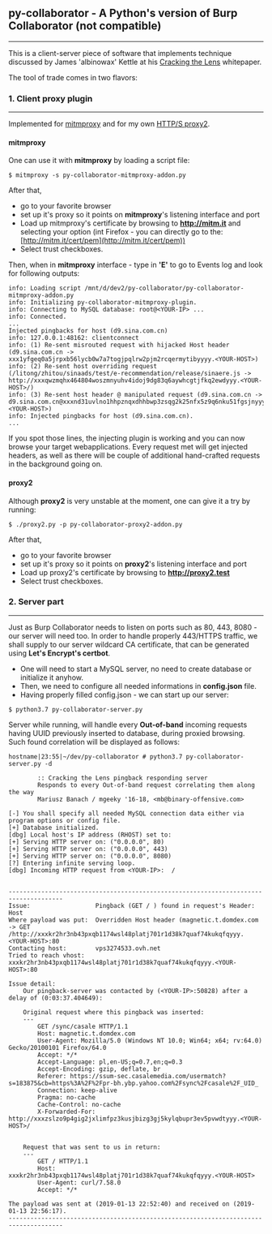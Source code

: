 ## py-collaborator - A Python's version of Burp Collaborator (not compatible)
---

This is a client-server piece of software that implements technique discussed by James 'albinowax' Kettle at his [Cracking the Lens](https://portswigger.net/kb/papers/crackingthelens-whitepaper.pdf) whitepaper. 

The tool of trade comes in two flavors:

### 1. Client proxy plugin
---

Implemented for [mitmproxy](https://github.com/mitmproxy/mitmproxy) and for my own [HTTP/S proxy2](https://github.com/mgeeky/proxy2). 


#### mitmproxy

One can use it with **mitmproxy** by loading a script file:

```
$ mitmproxy -s py-collaborator-mitmproxy-addon.py
```

After that, 
- go to your favorite browser
- set up it's proxy so it points on **mitmproxy**'s listening interface and port
- Load up mitmproxy's certificate by browsing to **http://mitm.it** and selecting your option (int Firefox - you can directly go to the: [http://mitm.it/cert/pem](http://mitm.it/cert/pem))
- Select trust checkboxes.

Then, when in **mitmproxy** interface - type in **'E'** to go to Events log and look for following outputs:
```
info: Loading script /mnt/d/dev2/py-collaborator/py-collaborator-mitmproxy-addon.py
info: Initializing py-collaborator-mitmproxy-plugin.
info: Connecting to MySQL database: root@<YOUR-IP> ...
info: Connected.
...
Injected pingbacks for host (d9.sina.com.cn)
info: 127.0.0.1:48162: clientconnect
info: (1) Re-sent misrouted request with hijacked Host header (d9.sina.com.cn -> xxx1yfgeq0a5jrpxb56lycb0w7a7togjpqlrw2pjm2rcqermytibyyyy.<YOUR-HOST>)
info: (2) Re-sent host overriding request (/litong/zhitou/sinaads/test/e-recommendation/release/sinaere.js -> http://xxxqwzmqhx464804woszmnyuhv4idoj9dg83q6aywhcgtjfkq2ewdyyy.<YOUR-HOST>/)
info: (3) Re-sent host header @ manipulated request (d9.sina.com.cn -> d9.sina.com.cn@xxxnd31uvlno1hhpznqxdhhbwp3zsqg2k25nfx5z9q6nku51fgsjnyyy.<YOUR-HOST>)
info: Injected pingbacks for host (d9.sina.com.cn).
...
```

If you spot those lines, the injecting plugin is working and you can now browse your target webapplications. Every request met will get injected headers, as well as there will be couple of additional hand-crafted requests in the background going on. 


#### proxy2

Although **proxy2** is very unstable at the moment, one can give it a try by running:

```
$ ./proxy2.py -p py-collaborator-proxy2-addon.py
```

After that, 
- go to your favorite browser
- set up it's proxy so it points on **proxy2**'s listening interface and port
- Load up proxy2's certificate by browsing to **http://proxy2.test**
- Select trust checkboxes.



### 2. Server part
---

Just as Burp Collaborator needs to listen on ports such as 80, 443, 8080 - our server will need too. In order to handle properly 443/HTTPS traffic, we shall supply to our server wildcard CA certificate, that can be generated using **Let's Encrypt's certbot**. 

- One will need to start a MySQL server, no need to create database or initialize it anyhow.
- Then, we need to configure all needed informations in **config.json** file.
- Having properly filled config.json - we can start up our server:

```
$ python3.7 py-collaborator-server.py
```

Server while running, will handle every **Out-of-band** incoming requests having UUID previously inserted to database, during proxied browsing. Such found correlation will be displayed as follows:

```
hostname|23:55|~/dev/py-collaborator # python3.7 py-collaborator-server.py -d

        :: Cracking the Lens pingback responding server
        Responds to every Out-of-band request correlating them along the way
        Mariusz Banach / mgeeky '16-18, <mb@binary-offensive.com>

[-] You shall specify all needed MySQL connection data either via program options or config file.
[+] Database initialized.
[dbg] Local host's IP address (RHOST) set to:
[+] Serving HTTP server on: ("0.0.0.0", 80)
[+] Serving HTTP server on: ("0.0.0.0", 443)
[+] Serving HTTP server on: ("0.0.0.0", 8080)
[?] Entering infinite serving loop.
[dbg] Incoming HTTP request from <YOUR-IP>:  /


-------------------------------------------------------------------------------------
Issue:                  Pingback (GET / ) found in request's Header: Host
Where payload was put:  Overridden Host header (magnetic.t.domdex.com -> GET /http://xxxkr2hr3nb43pxqb1174wsl48platj701r1d38k7quaf74kukqfqyyy.<YOUR-HOST>:80
Contacting host:        vps3274533.ovh.net
Tried to reach vhost:   xxxkr2hr3nb43pxqb1174wsl48platj701r1d38k7quaf74kukqfqyyy.<YOUR-HOST>:80

Issue detail:
    Our pingback-server was contacted by (<YOUR-IP>:50828) after a delay of (0:03:37.404649):

    Original request where this pingback was inserted:
    ---
        GET /sync/casale HTTP/1.1
        Host: magnetic.t.domdex.com
        User-Agent: Mozilla/5.0 (Windows NT 10.0; Win64; x64; rv:64.0) Gecko/20100101 Firefox/64.0
        Accept: */*
        Accept-Language: pl,en-US;q=0.7,en;q=0.3
        Accept-Encoding: gzip, deflate, br
        Referer: https://ssum-sec.casalemedia.com/usermatch?s=183875&cb=https%3A%2F%2Fpr-bh.ybp.yahoo.com%2Fsync%2Fcasale%2F_UID_
        Connection: keep-alive
        Pragma: no-cache
        Cache-Control: no-cache
        X-Forwarded-For: http://xxxzslzo9p4gig2jxlimfpz3kusjbizg3gj5kylqbupr3ev5pvwdtyyy.<YOUR-HOST>/


    Request that was sent to us in return:
    ---
        GET / HTTP/1.1
        Host: xxxkr2hr3nb43pxqb1174wsl48platj701r1d38k7quaf74kukqfqyyy.<YOUR-HOST>
        User-Agent: curl/7.58.0
        Accept: */*

The payload was sent at (2019-01-13 22:52:40) and received on (2019-01-13 22:56:17).
-------------------------------------------------------------------------------------

```

